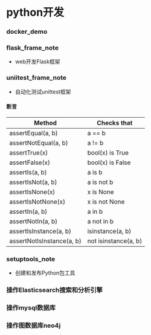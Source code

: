 # python开发

### docker_demo

### flask_frame_note

* web开发Flask框架

### uniitest_frame_note

* 自动化测试unittest框架

#### 断言

|Method| Checks that |
| ---- | ---- |
|assertEqual(a, b)    |a == b|
|assertNotEqual(a, b)    |a != b|
|assertTrue(x)    |bool(x) is True|
|assertFalse(x)    |bool(x) is False|
|assertIs(a, b)    |a is b|
|assertIsNot(a, b)    |a is not b|
|assertIsNone(x)| x is None |
|assertIsNotNone(x)| x is not None |
|assertIn(a, b)    |a in b|
|assertNotIn(a, b)    |a not in b|
|assertIsInstance(a, b)    |isinstance(a, b)|
|assertNotIsInstance(a, b)    |not isinstance(a, b)|

### setuptools_note

* 创建和发布Python包工具

### 操作Elasticsearch搜索和分析引擎

### 操作mysql数据库

### 操作图数据库neo4j